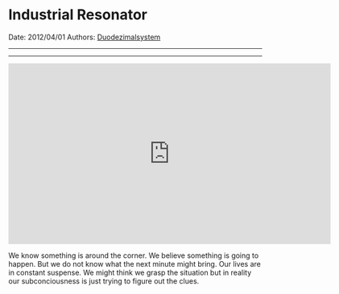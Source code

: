# Industrial Resonator

Date: 2012/04/01
Authors: [Duodezimalsystem](http://duodezimal.me)

---
---

<iframe src="http://player.vimeo.com/video/40419769?title=0&amp;byline=0&amp;portrait=0&amp;badge=0&amp;color=c9ff23" width="640" height="360" frameborder="0" webkitAllowFullScreen mozallowfullscreen allowFullScreen></iframe>

We know something is around the corner. We believe something is going to happen. But we do not know what the next minute might bring. Our lives are in constant suspense. We might think we grasp the situation but in reality our subconciousness is just trying to figure out the clues.
